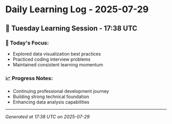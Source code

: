 # Daily Learning Log - 2025-07-29

## 📅 Tuesday Learning Session - 17:38 UTC

### 🎯 Today's Focus:
- Explored data visualization best practices
- Practiced coding interview problems
- Maintained consistent learning momentum

### 📈 Progress Notes:
- Continuing professional development journey
- Building strong technical foundation
- Enhancing data analysis capabilities

---
*Generated at 17:38 UTC on 2025-07-29*
